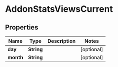 # AddonStatsViewsCurrent

## Properties
Name | Type | Description | Notes
------------ | ------------- | ------------- | -------------
**day** | **String** |  |  [optional]
**month** | **String** |  |  [optional]
